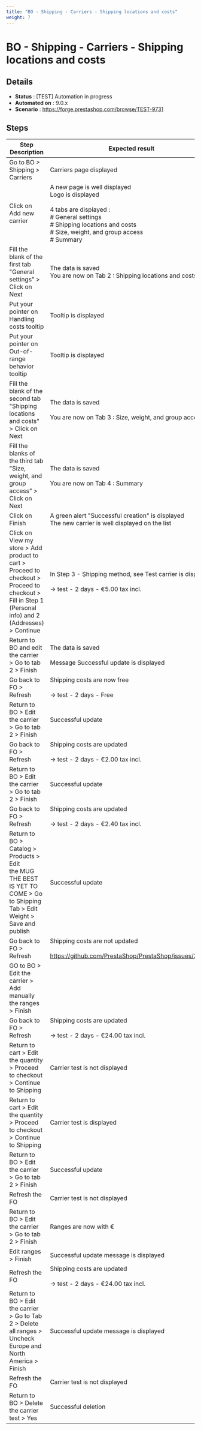 ```yaml
---
title: "BO - Shipping - Carriers - Shipping locations and costs"
weight: 7
---
```


# BO - Shipping - Carriers - Shipping locations and costs
## Details
* **Status** : [TEST] Automation in progress
* **Automated on** : 9.0.x
* **Scenario** : https://forge.prestashop.com/browse/TEST-9731

## Steps
| Step Description | Expected result |
| ----- | ----- |
| Go to BO > Shipping > Carriers | Carriers page displayed |
| Click on Add new carrier | A new page is well displayed<br>Logo is displayed<br><br>4 tabs are displayed :<br> # General settings <br> # Shipping locations and costs <br> # Size, weight, and group access<br> # Summary |
| Fill the blank of the first tab "General settings" > Click on Next | The data is saved<br>You are now on Tab 2 : Shipping locations and costs |
| Put your pointer on Handling costs tooltip | Tooltip is displayed |
| Put your pointer on Out-of-range behavior tooltip | Tooltip is displayed |
| Fill the blank of the second tab "Shipping locations and costs" > Click on Next | The data is saved<br><br>You are now on Tab 3 : Size, weight, and group access |
| Fill the blanks of the third tab "Size, weight, and group access" > Click on Next | The data is saved<br><br>You are now on Tab 4 : Summary |
| Click on Finish | A green alert "Successful creation" is displayed<br>The new carrier is well displayed on the list |
| Click on View my store > Add product to cart > Proceed to checkout > Proceed to checkout > Fill in Step 1 (Personal info) and 2 (Addresses) > Continue | In Step 3 - Shipping method, see Test carrier is displayed<br><br>-> test - 2 days - €5.00 tax incl. |
| Return to BO and edit the carrier > Go to tab 2 > Finish | The data is saved<br><br>Message Successful update is displayed |
| Go back to FO > Refresh | Shipping costs are now free<br><br>-> test - 2 days - Free |
| Return to BO > Edit the carrier > Go to tab 2 > Finish | Successful update |
| Go back to FO > Refresh | Shipping costs are updated<br><br>-> test - 2 days - €2.00 tax incl. |
| Return to BO > Edit the carrier > Go to tab 2 > Finish | Successful update |
| Go back to FO > Refresh | Shipping costs are updated<br><br>-> test - 2 days - €2.40 tax incl. |
| Return to BO > Catalog > Products > Edit the MUG THE BEST IS YET TO COME > Go to Shipping Tab > Edit Weight > Save and publish | Successful update |
| Go back to FO > Refresh | Shipping costs are not updated<br><br>https://github.com/PrestaShop/PrestaShop/issues/36896 |
| GO to BO > Edit the carrier > Add manually the ranges > Finish |  |
| Go back to FO > Refresh | Shipping costs are updated<br><br>-> test - 2 days - €24.00 tax incl. |
| Return to cart > Edit the quantity > Proceed to checkout > Continue to Shipping | Carrier test is not displayed |
| Return to cart > Edit the quantity > Proceed to checkout > Continue to Shipping | Carrier test is displayed |
| Return to BO > Edit the carrier > Go to tab 2 > Finish | Successful update |
| Refresh the FO | Carrier test is not displayed |
| Return to BO > Edit the carrier > Go to tab 2 > Finish | Ranges are now with € |
| Edit ranges > Finish | Successful update message is displayed |
| Refresh the FO | Shipping costs are updated<br><br>-> test - 2 days - €24.00 tax incl. |
| Return to BO > Edit the carrier > Go to Tab 2 > Delete all ranges > Uncheck Europe and North America > Finish | Successful update message is displayed |
| Refresh the FO | Carrier test is not displayed |
| Return to BO > Delete the carrier test > Yes | Successful deletion |
